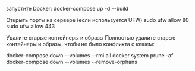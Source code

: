 запустите Docker:
docker-compose up -d --build


Открыть порты на сервере (если используется UFW)
sudo ufw allow 80
sudo ufw allow 443


Удалите старые контейнеры и образы
Полностью удалите старые контейнеры и образы, чтобы не было конфликта с кешем:

docker-compose down --volumes --rmi all
docker system prune -af
docker-compose down --volumes --remove-orphans